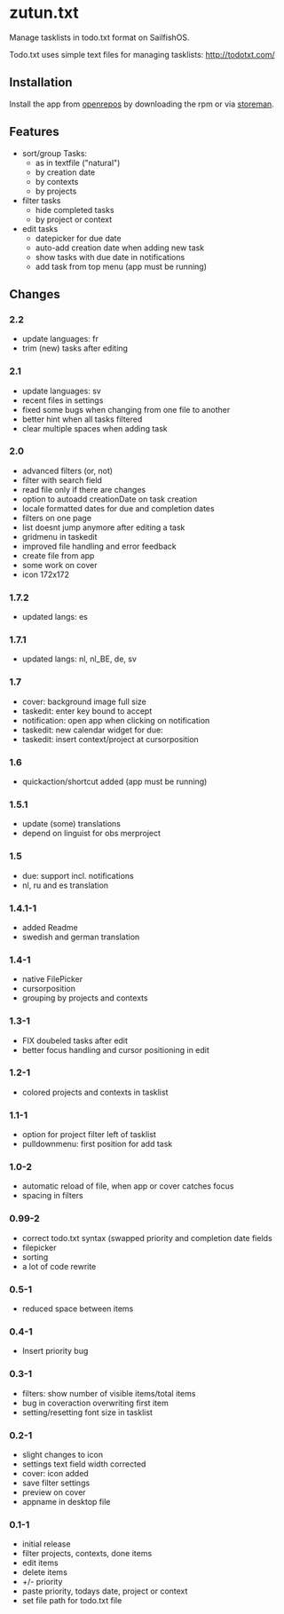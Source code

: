 # zutun.txt

Manage tasklists in todo.txt format on SailfishOS.

Todo.txt uses simple text files for managing tasklists: http://todotxt.com/

## Installation

Install the app from [openrepos](https://openrepos.net/content/fooxl/zutuntxt) by downloading the rpm or via [storeman](https://openrepos.net/content/osetr/storeman).

## Features

  - sort/group Tasks:
    - as in textfile ("natural")
    - by creation date
    - by contexts
    - by projects
  - filter tasks
    - hide completed tasks
    - by project or context
  - edit tasks
    - datepicker for due date
    - auto-add creation date when adding new task
    - show tasks with due date in notifications
    - add task from top menu (app must be running)
  
## Changes

### 2.2
  - update languages: fr
  - trim (new) tasks after editing

### 2.1
  - update languages: sv
  - recent files in settings
  - fixed some bugs when changing from one file to another
  - better hint when all tasks filtered
  - clear multiple spaces when adding task

### 2.0
  - advanced filters (or, not)
  - filter with search field
  - read file only if there are changes
  - option to autoadd creationDate on task creation
  - locale formatted dates for due and completion dates
  - filters on one page
  - list doesnt jump anymore after editing a task
  - gridmenu in taskedit
  - improved file handling and error feedback
  - create file from app
  - some work on cover
  - icon 172x172

### 1.7.2
  - updated langs: es

### 1.7.1
  - updated langs: nl, nl_BE, de, sv

### 1.7
  - cover: background image full size
  - taskedit: enter key bound to accept
  - notification: open app when clicking on notification
  - taskedit: new calendar widget for due:
  - taskedit: insert context/project at cursorposition

### 1.6
  - quickaction/shortcut added (app must be running)

### 1.5.1
  - update (some) translations
  - depend on linguist for obs merproject

### 1.5
  - due: support incl. notifications
  - nl, ru and es translation

### 1.4.1-1
  - added Readme
  - swedish and german translation

### 1.4-1
  - native FilePicker
  - cursorposition
  - grouping by projects and contexts

### 1.3-1
  - FIX doubeled tasks after edit
  - better focus handling and cursor positioning in edit

### 1.2-1
  - colored projects and contexts in tasklist

### 1.1-1
  - option for project filter left of tasklist
  - pulldownmenu: first position for add task

### 1.0-2
  - automatic reload of file, when app or cover catches focus
  - spacing in filters

### 0.99-2
  - correct todo.txt syntax (swapped priority and completion date fields
  - filepicker
  - sorting
  - a lot of code rewrite

### 0.5-1
  - reduced space between items

### 0.4-1
  - Insert priority bug

### 0.3-1
  - filters: show number of visible items/total items
  - bug in coveraction overwriting first item
  - setting/resetting font size in tasklist

### 0.2-1
  - slight changes to icon
  - settings text field width corrected
  - cover: icon added
  - save filter settings
  - preview on cover
  - appname in desktop file

### 0.1-1
  - initial release
  - filter projects, contexts, done items
  - edit items
  - delete items
  - +/- priority
  - paste priority, todays date, project or context
  - set file path for todo.txt file
